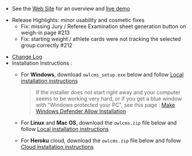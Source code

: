 - See the [Web Site](https://jflamy.github.io/owlcms4/#) for an overview and [live demo](https://jflamy.github.io/owlcms4/#/?id=demo) 
* Release Highlights: minor usability and cosmetic fixes
  * Fix: missing Jury / Referee Examination sheet generation button on weigh-in page #213
  * Fix: starting weight / athlete cards were not tracking the selected group correctly #212
- [Change Log](https://github.com/jflamy/owlcms4/issues?q=is%3Aissue+is%3Aclosed+sort%3Aupdated-desc)
- Installation Instructions :
  - For **Windows**, download `owlcms_setup.exe` below and follow [Local installation instructions](https://jflamy.github.io/owlcms4/#/LocalSetup.md) 
    
    > If the installer does not start right away and your computer seems to be working very hard, or if you get a blue window with "Windows protected your PC", see this page : [Make Windows Defender Allow Installation](https://jflamy.github.io/owlcms4/#/DefenderOff)
  - For **Linux** and **Mac OS**, download the `owlcms.zip` file below and follow [Local installation instructions](https://jflamy.github.io/owlcms4/#/LocalSetup.md) 
  - For **Heroku** cloud, download the `owlcms.zip` file below and follow [Cloud installation instructions](https://jflamy.github.io/owlcms4/#/Heroku.md)
